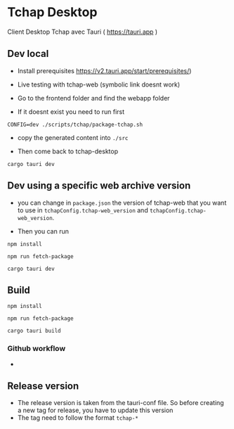 
# Tchap Desktop

Client Desktop Tchap avec Tauri ( https://tauri.app )

## Dev local

- Install prerequisites https://v2.tauri.app/start/prerequisites/)

- Live testing with tchap-web (symbolic link doesnt work)

- Go to the frontend folder and find  the webapp folder

- If it doesnt exist you need to run first 
```
CONFIG=dev ./scripts/tchap/package-tchap.sh
```

- copy the generated content into `./src`

- Then come back to tchap-desktop

```
cargo tauri dev

```
## Dev using a specific web archive version

- you can change in `package.json` the version of tchap-web that you want to use in `tchapConfig.tchap-web_version` and `tchapConfig.tchap-web_version`. 

- Then you can run

```
npm install

npm run fetch-package

cargo tauri dev

```


## Build
```
npm install

npm run fetch-package

cargo tauri build

```

### Github workflow
- 

## Release version
- The release version is taken from the tauri-conf file. So before creating a new tag for release, you have to update this version
- The tag need to follow the format `tchap-*`
